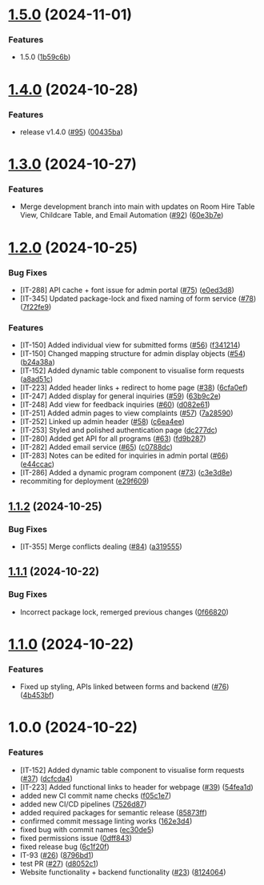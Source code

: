 # [1.5.0](https://github.com/cinqueh/langwarrin-community-centre/compare/v1.4.0...v1.5.0) (2024-11-01)


### Features

* 1.5.0 ([1b59c6b](https://github.com/cinqueh/langwarrin-community-centre/commit/1b59c6b31404d4e22c147b66f616668042720c80))

# [1.4.0](https://github.com/cinqueh/langwarrin-community-centre/compare/v1.3.0...v1.4.0) (2024-10-28)


### Features

* release v1.4.0 ([#95](https://github.com/cinqueh/langwarrin-community-centre/issues/95)) ([00435ba](https://github.com/cinqueh/langwarrin-community-centre/commit/00435ba95fbd99cc260ed8dd19ef1f09e3ffb205))

# [1.3.0](https://github.com/cinqueh/langwarrin-community-centre/compare/v1.2.0...v1.3.0) (2024-10-27)


### Features

* Merge development branch into main with updates on Room Hire Table View, Childcare Table, and Email Automation ([#92](https://github.com/cinqueh/langwarrin-community-centre/issues/92)) ([60e3b7e](https://github.com/cinqueh/langwarrin-community-centre/commit/60e3b7e5f9363ab375e327318aeeb2a4fbbf093c))

# [1.2.0](https://github.com/cinqueh/langwarrin-community-centre/compare/v1.1.2...v1.2.0) (2024-10-25)


### Bug Fixes

* [IT-288] API cache + font issue for admin portal ([#75](https://github.com/cinqueh/langwarrin-community-centre/issues/75)) ([e0ed3d8](https://github.com/cinqueh/langwarrin-community-centre/commit/e0ed3d830abcac606f0a1453e5eba96d52ec978a))
* [IT-345] Updated package-lock and fixed naming of form service ([#78](https://github.com/cinqueh/langwarrin-community-centre/issues/78)) ([7f22fe9](https://github.com/cinqueh/langwarrin-community-centre/commit/7f22fe9cc5bb9a3af0d805eb811cf821d3ec3fcc))


### Features

* [IT-150] Added individual view for submitted forms ([#56](https://github.com/cinqueh/langwarrin-community-centre/issues/56)) ([f341214](https://github.com/cinqueh/langwarrin-community-centre/commit/f3412147b274f62e21aeffaedddfcb75fc761725))
* [IT-150] Changed mapping structure for admin display objects ([#54](https://github.com/cinqueh/langwarrin-community-centre/issues/54)) ([b24a38a](https://github.com/cinqueh/langwarrin-community-centre/commit/b24a38a8a87be86311b71e0a6841b045a4e609bc))
* [IT-152] Added dynamic table component to visualise form requests ([a8ad51c](https://github.com/cinqueh/langwarrin-community-centre/commit/a8ad51c091292745565cf3f4f0043e31196b7e24))
* [IT-223] Added header links + redirect to home page ([#38](https://github.com/cinqueh/langwarrin-community-centre/issues/38)) ([6cfa0ef](https://github.com/cinqueh/langwarrin-community-centre/commit/6cfa0ef00e866d7ac497ae60a19649ba56b4caab))
* [IT-247] Added display for general inquiries ([#59](https://github.com/cinqueh/langwarrin-community-centre/issues/59)) ([63b9c2e](https://github.com/cinqueh/langwarrin-community-centre/commit/63b9c2e7d4910ad55e731a473f73e9818b3d0598))
* [IT-248] Add view for feedback inquiries ([#60](https://github.com/cinqueh/langwarrin-community-centre/issues/60)) ([d082e61](https://github.com/cinqueh/langwarrin-community-centre/commit/d082e61bd5246c24976639649b5e816f2f5ef43e))
* [IT-251] Added admin pages to view complaints ([#57](https://github.com/cinqueh/langwarrin-community-centre/issues/57)) ([7a28590](https://github.com/cinqueh/langwarrin-community-centre/commit/7a28590aeba58f4a7c18bc61704db026dd692a4c))
* [IT-252] Linked up admin header ([#58](https://github.com/cinqueh/langwarrin-community-centre/issues/58)) ([c6ea4ee](https://github.com/cinqueh/langwarrin-community-centre/commit/c6ea4ee2aaf792500d3aa3f735bcf0ff9bb12c24))
* [IT-253] Styled and polished authentication page ([dc277dc](https://github.com/cinqueh/langwarrin-community-centre/commit/dc277dcee3dec7d3bd781a8464556513937a022c))
* [IT-280] Added get API for all programs ([#63](https://github.com/cinqueh/langwarrin-community-centre/issues/63)) ([fd9b287](https://github.com/cinqueh/langwarrin-community-centre/commit/fd9b2874f1d65bb5150b085c9b5f127da75b56dc))
* [IT-282] Added email service ([#65](https://github.com/cinqueh/langwarrin-community-centre/issues/65)) ([c0788dc](https://github.com/cinqueh/langwarrin-community-centre/commit/c0788dc2337d57da75a160faf14d48a8f66d8f34))
* [IT-283] Notes can be edited for inquiries in admin portal ([#66](https://github.com/cinqueh/langwarrin-community-centre/issues/66)) ([e44ccac](https://github.com/cinqueh/langwarrin-community-centre/commit/e44ccacbc7ad14df820025ce17b4c695421f15a2))
* [IT-286] Added a dynamic program component ([#73](https://github.com/cinqueh/langwarrin-community-centre/issues/73)) ([c3e3d8e](https://github.com/cinqueh/langwarrin-community-centre/commit/c3e3d8e85f6cca19355f023ad3c50fe7b6033ed5))
* recommiting for deployment ([e29f609](https://github.com/cinqueh/langwarrin-community-centre/commit/e29f6092f4e2b022e67a7a6419be84225f4080c5))

## [1.1.2](https://github.com/cinqueh/langwarrin-community-centre/compare/v1.1.1...v1.1.2) (2024-10-25)


### Bug Fixes

* [IT-355] Merge conflicts dealing ([#84](https://github.com/cinqueh/langwarrin-community-centre/issues/84)) ([a319555](https://github.com/cinqueh/langwarrin-community-centre/commit/a3195551129b4fd395ad549c3477a6e92f02fc42))

## [1.1.1](https://github.com/cinqueh/langwarrin-community-centre/compare/v1.1.0...v1.1.1) (2024-10-22)


### Bug Fixes

* Incorrect package lock, remerged previous changes ([0f66820](https://github.com/cinqueh/langwarrin-community-centre/commit/0f668208f25a81fdb55cc6607f5fcaf799840949))

# [1.1.0](https://github.com/cinqueh/langwarrin-community-centre/compare/v1.0.0...v1.1.0) (2024-10-22)


### Features

* Fixed up styling, APIs linked between forms and backend ([#76](https://github.com/cinqueh/langwarrin-community-centre/issues/76)) ([4b453bf](https://github.com/cinqueh/langwarrin-community-centre/commit/4b453bfcc0583b675ec9ee97ace76618f4253198))

# 1.0.0 (2024-10-22)


### Features

* [IT-152] Added dynamic table component to visualise form requests ([#37](https://github.com/cinqueh/langwarrin-community-centre/issues/37)) ([dcfcda4](https://github.com/cinqueh/langwarrin-community-centre/commit/dcfcda4ca664c527df40f1ad75010f210cbac93a))
* [IT-223] Added functional links to header for webpage ([#39](https://github.com/cinqueh/langwarrin-community-centre/issues/39)) ([54fea1d](https://github.com/cinqueh/langwarrin-community-centre/commit/54fea1dfff675d4f986d73a35a5dcebadf4a1ee2))
* added new CI commit name checks ([f05c1e7](https://github.com/cinqueh/langwarrin-community-centre/commit/f05c1e7ae9f16cd3edee612f84f3dceec17fb4fe))
* added new CI/CD pipelines ([7526d87](https://github.com/cinqueh/langwarrin-community-centre/commit/7526d8779e279d93b1111d437cd323b8d28796d9))
* added required packages for semantic release ([85873ff](https://github.com/cinqueh/langwarrin-community-centre/commit/85873ffec3b8a0bfb4e068c88308e9ac5c4817b6))
* confirmed commit message linting works ([162e3d4](https://github.com/cinqueh/langwarrin-community-centre/commit/162e3d43bba721a9508d83ddcf6c56b14e207489))
* fixed bug with commit names ([ec30de5](https://github.com/cinqueh/langwarrin-community-centre/commit/ec30de55627d73a95daaeb389543ea0b2058f20f))
* fixed permissions issue ([0dff843](https://github.com/cinqueh/langwarrin-community-centre/commit/0dff843a5329c15be50f013c5e67aa2d82b624af))
* fixed release bug ([6c1f20f](https://github.com/cinqueh/langwarrin-community-centre/commit/6c1f20f50c000a57c2e3858a8d80735ef8dfbb73))
* IT-93 ([#26](https://github.com/cinqueh/langwarrin-community-centre/issues/26)) ([8796bd1](https://github.com/cinqueh/langwarrin-community-centre/commit/8796bd13d4cc7be75d8fdd2f6d5302ab389b634e))
* test PR ([#27](https://github.com/cinqueh/langwarrin-community-centre/issues/27)) ([d8052c1](https://github.com/cinqueh/langwarrin-community-centre/commit/d8052c103e53998f3ec53150bbcbce052c918523))
* Website functionality + backend functionality ([#23](https://github.com/cinqueh/langwarrin-community-centre/issues/23)) ([8124064](https://github.com/cinqueh/langwarrin-community-centre/commit/8124064db3626091da6f3a60e4bc1360747f0d53))
